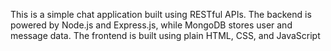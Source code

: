 This is a simple chat application built using RESTful APIs. The backend is powered by Node.js and Express.js, while MongoDB stores user and message data. The frontend is built using plain HTML, CSS, and JavaScript
